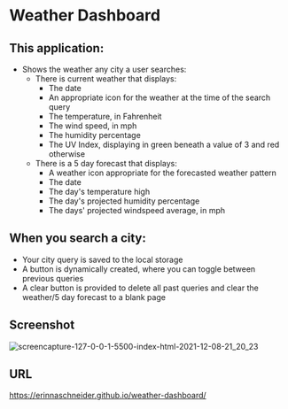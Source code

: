 # Weather Dashboard 

## This application:
* Shows the weather any city a user searches:
    * There is current weather that displays:
        * The date
        * An appropriate icon for the weather at the time of the search query
        * The temperature, in Fahrenheit
        * The wind speed, in mph
        * The humidity percentage 
        * The UV Index, displaying in green beneath a value of 3 and red otherwise
    * There is a 5 day forecast that displays:
        * A weather icon appropriate for the forecasted weather pattern
        * The date
        * The day's temperature high
        * The day's projected humidity percentage
        * The days' projected windspeed average, in mph

## When you search a city:
* Your city query is saved to the local storage
* A button is dynamically created, where you can toggle between previous queries
* A clear button is provided to delete all past queries and clear the weather/5 day forecast to a blank page

## Screenshot
![screencapture-127-0-0-1-5500-index-html-2021-12-08-21_20_23](https://user-images.githubusercontent.com/90404513/145323409-36d5f3c5-3fa0-4f3b-9c1d-b47657154f4c.png)



## URL
https://erinnaschneider.github.io/weather-dashboard/
